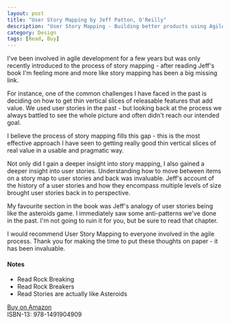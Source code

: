 ```yaml
---
layout: post
title: "User Story Mapping by Jeff Patton, O'Reilly"
description: "User Story Mapping - Building better products using Agile Software Design"
category: Design
tags: [Read, Buy]
---
```

I've been involved in agile development for a few years but was only recently
introduced to the process of story mapping - after reading Jeff's book I'm feeling more and more like story mapping has been a big missing link.

For instance, one of the common challenges I have faced in the past is deciding on how to get thin vertical slices of releasable features that add value. We used user stories in the past - but looking back at the process we always battled to see the whole picture and often didn't reach our intended goal.

I believe the process of story mapping fills this gap - this is the most effective approach I have seen to getting really good thin vertical slices of real value in a usable and pragmatic way.

Not only did I gain a deeper insight into story mapping, I also gained a deeper insight into user stories. Understanding how to move between items on a story map to user stories and back was invaluable.  Jeff's account of the history of a user stories and how they encompass multiple levels of size brought user stories back in to perspective.

My favourite section in the book was Jeff's analogy of user stories being like the asteroids game. I immediately saw some anti-patterns we've done in the past. I'm not going to ruin it for you, but be sure to read that chapter.

I would recommend User Story Mapping to everyone involved in the agile process. Thank you for making the time to put these thoughts on paper - it has been invaluable.

#### Notes ####
- Read Rock Breaking  
- Read Rock Breakers  
- Read Stories are actually like Asteroids  

[Buy on Amazon](http://www.amazon.com/User-Story-Mapping-Discover-Product/dp/1491904909)  
ISBN-13: 978-1491904909

